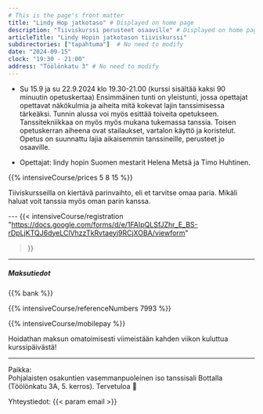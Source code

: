 ```yaml
---
# This is the page's front matter
title: "Lindy Hop jatkotaso" # Displayed on home page
description: "Tiiviskurssi perusteet osaaville" # Displayed on home page
articleTitle: "Lindy Hopin jatkotason tiiviskurssi"
subdirectories: ["tapahtuma"]  # No need to modify
date: "2024-09-15"
clock: "19:30 - 21:00"
address: "Töölönkatu 3" # No need to modify
---
```


- Su 15.9 ja su 22.9.2024 klo 19.30-21.00 (kurssi sisältää kaksi 90 minuutin opetuskertaa)
Ensimmäinen tunti on yleistunti, jossa opettajat opettavat näkökulmia ja aiheita mitä kokevat lajin tanssimisessa tärkeäksi. Tunnin alussa voi myös esittää toiveita opetukseen. Tanssitekniikkaa on myös myös mukana tukemassa tanssia.
Toisen opetuskerran aiheena ovat stailaukset, vartalon käyttö ja koristelut.
Opetus on suunnattu lajia aikaisemmin tanssineille, perusteet jo osaaville.
<!-- UPDATE teacher(s) -->
- Opettajat: lindy hopin Suomen mestarit Helena Metsä ja Timo Huhtinen.
<!-- Enter the prices separated by a space, in this order:
osakuntalainen opiskelija muut -->
{{% intensiveCourse/prices
  5 8 15
%}}

Tiiviskursseilla on kiertävä parinvaihto, eli et tarvitse omaa paria.
Mikäli haluat voit tanssia myös oman parin kanssa.

--- <!-- UPDATE link -->
{{< intensiveCourse/registration
  "https://docs.google.com/forms/d/e/1FAIpQLSfJZhr_E_BS-rDpLjKTQJ6dyeLClVhzzTkRvtaeyj9RCjXOBA/viewform"
>}}

---
##### Maksutiedot

{{% bank %}}
<!-- UPDATE reference number(s) -->
{{% intensiveCourse/referenceNumbers
  7993
%}}

{{% intensiveCourse/mobilepay %}}

Hoidathan maksun omatoimisesti viimeistään kahden viikon kuluttua kurssipäivästä!

---
Paikka:  
Pohjalaisten osakuntien vasemmanpuoleinen iso tanssisali Bottalla (Töölönkatu 3A, 5. kerros). Tervetuloa 🙂

Yhteystiedot: {{< param email >}}
